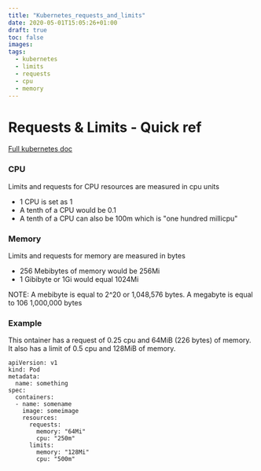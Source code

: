 ```yaml
---
title: "Kubernetes_requests_and_limits"
date: 2020-05-01T15:05:26+01:00
draft: true
toc: false
images:
tags:
  - kubernetes
  - limits
  - requests
  - cpu
  - memory
---
```

# Requests & Limits - Quick ref

[Full kubernetes doc](https://kubernetes.io/docs/concepts/configuration/manage-resources-containers/)

### CPU
Limits and requests for CPU resources are measured in cpu units
* 1 CPU is set as 1
* A tenth of a CPU would be 0.1
* A tenth of a CPU can also be 100m which is "one hundred millicpu"

### Memory
Limits and requests for memory are measured in bytes
* 256 Mebibytes of memory would be 256Mi
* 1 Gibibyte or 1Gi would equal 1024Mi

NOTE: A mebibyte is equal to 2^20 or 1,048,576 bytes. A megabyte is equal to 106 1,000,000 bytes


### Example
This ontainer has a request of 0.25 cpu and 64MiB (226 bytes) of memory. It also has a limit of 0.5 cpu and 128MiB of memory.
```
apiVersion: v1
kind: Pod
metadata:
  name: something
spec:
  containers:
  - name: somename
    image: someimage
    resources:
      requests:
        memory: "64Mi"
        cpu: "250m"
      limits:
        memory: "128Mi"
        cpu: "500m"
```
